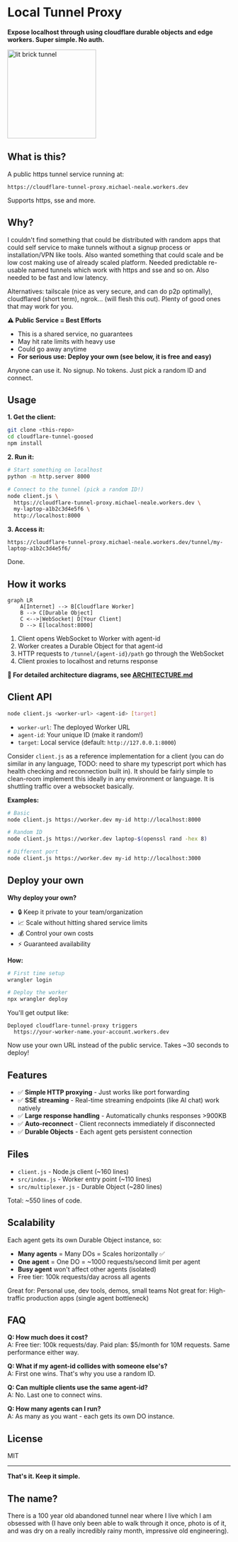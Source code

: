 # Local Tunnel Proxy

**Expose localhost through using cloudflare durable objects and edge workers. Super simple. No auth.**

<img src="https://github.com/user-attachments/assets/bc32c226-7208-445c-aa93-dc379c9729f0" alt="lit brick tunnel" width="200"/>

## What is this?

A public https tunnel service running at:
```
https://cloudflare-tunnel-proxy.michael-neale.workers.dev
```
Supports https, sse and more. 

## Why? 

I couldn't find something that could be distributed with random apps that could self service to make tunnels without a signup process or installation/VPN like tools. Also wanted something that could scale and be low cost making use of already scaled platform. Needed predictable re-usable named tunnels which work with https and sse and so on. Also needed to be fast and low latency.

Alternatives: tailscale (nice as very secure, and can do p2p optimally), cloudflared (short term), ngrok... (will flesh this out). Plenty of good ones that may work for you. 

**⚠️ Public Service = Best Efforts**
- This is a shared service, no guarantees
- May hit rate limits with heavy use
- Could go away anytime
- **For serious use: Deploy your own (see below, it is free and easy)**

Anyone can use it. No signup. No tokens. Just pick a random ID and connect.

## Usage

**1. Get the client:**
```bash
git clone <this-repo>
cd cloudflare-tunnel-goosed
npm install
```

**2. Run it:**
```bash
# Start something on localhost
python -m http.server 8000

# Connect to the tunnel (pick a random ID!)
node client.js \
  https://cloudflare-tunnel-proxy.michael-neale.workers.dev \
  my-laptop-a1b2c3d4e5f6 \
  http://localhost:8000
```

**3. Access it:**
```
https://cloudflare-tunnel-proxy.michael-neale.workers.dev/tunnel/my-laptop-a1b2c3d4e5f6/
```

Done.

## How it works

```mermaid
graph LR
    A[Internet] --> B[Cloudflare Worker]
    B --> C[Durable Object]
    C <-->|WebSocket| D[Your Client]
    D --> E[localhost:8000]
```

1. Client opens WebSocket to Worker with agent-id
2. Worker creates a Durable Object for that agent-id
3. HTTP requests to `/tunnel/{agent-id}/path` go through the WebSocket
4. Client proxies to localhost and returns response

**📖 For detailed architecture diagrams, see [ARCHITECTURE.md](./ARCHITECTURE.md)**

## Client API

```bash
node client.js <worker-url> <agent-id> [target]
```

- `worker-url`: The deployed Worker URL
- `agent-id`: Your unique ID (make it random!)
- `target`: Local service (default: `http://127.0.0.1:8000`)

Consider `client.js` as a reference implementation for a client (you can do similar in any language, TODO: need to share my typescript port which has health checking and reconnection built in). It should be fairly simple to clean-room implement this ideally in any environment or language. It is shuttling traffic over a websocket basically.

**Examples:**
```bash
# Basic
node client.js https://worker.dev my-id http://localhost:8000

# Random ID
node client.js https://worker.dev laptop-$(openssl rand -hex 8)

# Different port
node client.js https://worker.dev my-id http://localhost:3000
```

## Deploy your own

**Why deploy your own?**
- 🔒 Keep it private to your team/organization
- 📈 Scale without hitting shared service limits
- 💰 Control your own costs
- ⚡ Guaranteed availability

**How:**

```bash
# First time setup
wrangler login

# Deploy the worker
npx wrangler deploy
```

You'll get output like:
```
Deployed cloudflare-tunnel-proxy triggers
  https://your-worker-name.your-account.workers.dev
```

Now use your own URL instead of the public service. Takes ~30 seconds to deploy!

## Features

- ✅ **Simple HTTP proxying** - Just works like port forwarding
- ✅ **SSE streaming** - Real-time streaming endpoints (like AI chat) work natively
- ✅ **Large response handling** - Automatically chunks responses >900KB
- ✅ **Auto-reconnect** - Client reconnects immediately if disconnected
- ✅ **Durable Objects** - Each agent gets persistent connection

## Files

- `client.js` - Node.js client (~160 lines)
- `src/index.js` - Worker entry point (~110 lines)
- `src/multiplexer.js` - Durable Object (~280 lines)

Total: ~550 lines of code.

## Scalability

Each agent gets its own Durable Object instance, so:

- **Many agents** = Many DOs = Scales horizontally ✅
- **One agent** = One DO = ~1000 requests/second limit per agent
- **Busy agent** won't affect other agents (isolated)
- Free tier: 100k requests/day across all agents

Great for: Personal use, dev tools, demos, small teams
Not great for: High-traffic production apps (single agent bottleneck)

## FAQ

**Q: How much does it cost?**  
A: Free tier: 100k requests/day. Paid plan: $5/month for 10M requests. Same performance either way.

**Q: What if my agent-id collides with someone else's?**  
A: First one wins. That's why you use a random ID.

**Q: Can multiple clients use the same agent-id?**  
A: No. Last one to connect wins.

**Q: How many agents can I run?**  
A: As many as you want - each gets its own DO instance.

## License

MIT

---

**That's it. Keep it simple.**

## The name? 

There is a 100 year old abandoned tunnel near where I live which I am obsessed with (I have only been able to walk through it once, photo is of it, and was dry on a really incredibly rainy month, impressive old engineering).
